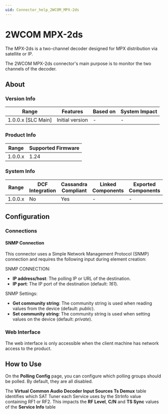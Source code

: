 ```yaml
---
uid: Connector_help_2WCOM_MPX-2ds
---
```


# 2WCOM MPX-2ds

The MPX-2ds is a two-channel decoder designed for MPX distribution via satellite or IP.

The 2WCOM MPX-2ds connector's main purpose is to monitor the two channels of the decoder.

## About

### Version Info

| Range              | Features        | Based on | System Impact |
|--------------------|-----------------|----------|---------------|
| 1.0.0.x [SLC Main] | Initial version | -        | -             |

### Product Info

| Range   | Supported Firmware |
|---------|--------------------|
| 1.0.0.x | 1.24               |

### System Info

| Range   | DCF Integration | Cassandra Compliant | Linked Components | Exported Components |
|---------|-----------------|---------------------|-------------------|---------------------|
| 1.0.0.x | No              | Yes                 | -                 | -                   |

## Configuration

### Connections

#### SNMP Connection

This connector uses a Simple Network Management Protocol (SNMP) connection and requires the following input during element creation:

SNMP CONNECTION:

- **IP address/host**: The polling IP or URL of the destination.
- **IP port**: The IP port of the destination (default: *161*).

SNMP Settings:

- **Get community string**: The community string is used when reading values from the device (default: *public*).
- **Set community string**: The community string is used when setting values on the device (default: *private*).

### Web Interface

The web interface is only accessible when the client machine has network access to the product.

## How to Use

On the **Polling Config** page, you can configure which polling groups should be polled. By default, they are all disabled.

The **Virtual Common Audio Decoder Input Sources Ts Demux** table identifies which SAT Tuner each Service uses by the StrInfo value containing RF1 or RF2. This impacts the **RF Level**, **C/N** and **TS Sync** values of the **Service Info** table
